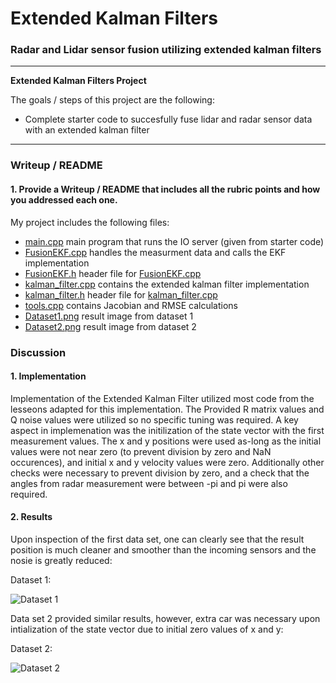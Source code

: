 # **Extended Kalman Filters**

### Radar and Lidar sensor fusion utilizing extended kalman filters

---

**Extended Kalman Filters Project**

The goals / steps of this project are the following:

* Complete starter code to succesfully fuse lidar and radar sensor data with an extended kalman filter


[//]: # (Image References)
[image1]: ./dataset1.JPG "Results 1"
[image2]: ./dataset2.JPG "Results 2"

---

### Writeup / README

#### 1. Provide a Writeup / README that includes all the rubric points and how you addressed each one.

My project includes the following files:
* [main.cpp](../src/main.cpp) main program that runs the IO server (given from starter code)
* [FusionEKF.cpp](../src/FusionEKF.cpp) handles the measurment data and calls the EKF implementation
* [FusionEKF.h](../src/FusionEKF.h) header file for [FusionEKF.cpp](../src/FusionEKF.cpp)
* [kalman_filter.cpp](../src/kalman_filter.cpp) contains the extended kalman filter implementation
* [kalman_filter.h](../src/kalman_filter.h) header file for [kalman_filter.cpp](../src/kalman_filter.cpp)
* [tools.cpp](../src/tools.cpp) contains Jacobian and RMSE calculations
* [Dataset1.png](./Dataset1.png) result image from dataset 1
* [Dataset2.png](./Dataset2.png) result image from dataset 2

### Discussion

#### 1. Implementation

Implementation of the Extended Kalman Filter utilized most code from the lesseons adapted for this implementation.  The Provided R matrix values and Q noise values were utilized so no specific tuning was required.  A key aspect in implemenation was the initilization of the state vector with the first measurement values.  The x and y positions were used as-long as the initial values were not near zero (to prevent division by zero and NaN occurences), and initial x and y velocity values were zero.  Additionally other checks were necessary to prevent division by zero, and a check that the angles from radar measurement were between -pi and pi were also required.


#### 2. Results

Upon inspection of the first data set, one can clearly see that the result position is much cleaner and smoother than the incoming sensors and the nosie is greatly reduced:

Dataset 1:

![Dataset 1][image1]

Data set 2 provided similar results, however, extra car was necessary upon intialization of the state vector due to initial zero values of x and y:

Dataset 2:

![Dataset 2][image2]
